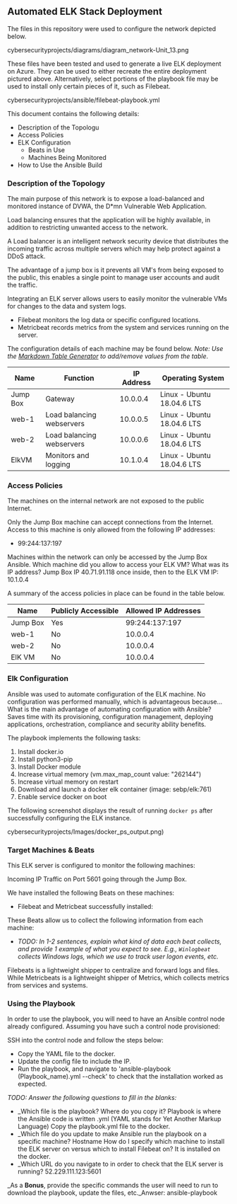 ## Automated ELK Stack Deployment

The files in this repository were used to configure the network depicted below.

cybersecurityprojects/diagrams/diagram_network-Unit_13.png

These files have been tested and used to generate a live ELK deployment on Azure. They can be used to either recreate the entire deployment pictured above. Alternatively, select portions of the playbook file may be used to install only certain pieces of it, such as Filebeat.

cybersecurityprojects/ansible/filebeat-playbook.yml

This document contains the following details:
- Description of the Topologu
- Access Policies
- ELK Configuration
  - Beats in Use
  - Machines Being Monitored
- How to Use the Ansible Build


### Description of the Topology

The main purpose of this network is to expose a load-balanced and monitored instance of DVWA, the D*mn Vulnerable Web Application.

Load balancing ensures that the application will be highly available, in addition to restricting unwanted access to the network.

A Load balancer is an intelligent network security device that distributes the incoming traffic across multiple servers which may help protect against a DDoS attack. 

The advantage of a jump box is it prevents all VM's from being exposed to the public, this enables a single point to manage user accounts and audit the traffic.  

Integrating an ELK server allows users to easily monitor the vulnerable VMs for changes to the data and system logs.
- Filebeat monitors the log data or specific configured locations.  
- Metricbeat records metrics from the system and services running on the server.

The configuration details of each machine may be found below.
_Note: Use the [Markdown Table Generator](http://www.tablesgenerator.com/markdown_tables) to add/remove values from the table_.

| Name     | Function 			| IP Address | Operating System            |
|----------|------------------------------|------------|-----------------------------|
| Jump Box | Gateway  			| 10.0.0.4   | Linux  - Ubuntu 18.04.6 LTS |
| web-1    | Load balancing webservers  	| 10.0.0.5   | Linux  - Ubuntu 18.04.6 LTS |
| web-2    | Load balancing webservers   	| 10.0.0.6   | Linux  - Ubuntu 18.04.6 LTS |
| ElkVM    | Monitors and logging        	| 10.1.0.4   | Linux  - Ubuntu 18.04.6 LTS |

### Access Policies

The machines on the internal network are not exposed to the public Internet. 

Only the Jump Box machine can accept connections from the Internet. Access to this machine is only allowed from the following IP addresses:
- 99:244:137:197

Machines within the network can only be accessed by the Jump Box Ansible.
Which machine did you allow to access your ELK VM? What was its IP address? Jump Box IP 40.71.91.118 once inside, then to the ELK VM IP: 10.1.0.4  

A summary of the access policies in place can be found in the table below.

| Name     | Publicly Accessible | Allowed IP Addresses |
|----------|---------------------|----------------------|
| Jump Box | Yes                 | 99:244:137:197       |
| web-1    | No                  | 10.0.0.4             |
| web-2    | No                  | 10.0.0.4             |
| ElK VM   | No                  | 10.0.0.4	     |


### Elk Configuration

Ansible was used to automate configuration of the ELK machine. No configuration was performed manually, which is advantageous because...
What is the main advantage of automating configuration with Ansible? Saves time with its provisioning, configuration management, deploying applications, orchestration, compliance and security ability benefits.  

The playbook implements the following tasks:

1. Install docker.io  
2. Install python3-pip  
3. Install Docker module 
4. Increase virtual memory (vm.max_map_count  value: "262144")
5. Increase virtual memory on restart  
6. Download and launch a docker elk container (image: sebp/elk:761)
7. Enable service docker on boot


The following screenshot displays the result of running `docker ps` after successfully configuring the ELK instance.

cybersecurityprojects/Images/docker_ps_output.png)

### Target Machines & Beats
This ELK server is configured to monitor the following machines:

Incoming IP Traffic on Port 5601 going through the Jump Box.  

We have installed the following Beats on these machines:
- Filebeat and Metricbeat successfully installed:

These Beats allow us to collect the following information from each machine:
- _TODO: In 1-2 sentences, explain what kind of data each beat collects, and provide 1 example of what you expect to see. E.g., `Winlogbeat` collects Windows logs, which we use to track user logon events, etc._

Filebeats is a lightweight shipper to centralize and forward logs and files. While Metricbeats is a lightweight shipper of Metrics, which collects metrics from services and systems.   


### Using the Playbook
In order to use the playbook, you will need to have an Ansible control node already configured. Assuming you have such a control node provisioned: 

SSH into the control node and follow the steps below:
- Copy the YAML file to the docker.
- Update the config file to include the IP. 
- Run the playbook, and navigate to 'ansible-playbook (Playbook_name).yml --check' to check that the installation worked as expected.

_TODO: Answer the following questions to fill in the blanks:_
- _Which file is the playbook? Where do you copy it? Playbook is where the Ansible code is written .yml (YAML stands for Yet Another Markup Language) Copy the playbook.yml file to the docker. 
- _Which file do you update to make Ansible run the playbook on a specific machine? Hostname
How do I specify which machine to install the ELK server on versus which to install Filebeat on? It is installed on the docker.
- _Which URL do you navigate to in order to check that the ELK server is running? 52.229.111.123:5601

_As a **Bonus**, provide the specific commands the user will need to run to download the playbook, update the files, etc._Anwser: ansible-playbook
